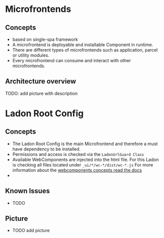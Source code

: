 # Microfrontends

## Concepts

+ based on single-spa framework
+ A microfrontend is deployable and installable Component in runtime.
+ There are different types of microfrontends such as application, parcel or utility modules.
+ Every microfrontend can consume and interact with other microfrontends.


## Architecture overview

TODO: add picture with description



# Ladon Root Config

## Concepts

- The Ladon Root Config is the main Microfrontend and therefore a must have dependency to be installed.
- Permissions and access is checked via the `LadonUrlGuard Class`
- Available WebComponents are injected into the html file. For this Ladon is checking all files located under  `_ui/*/wc-*/dist/wc-*.js` 
  For more information about the [webcomponents concepts read the  docs](WebComponents.md)
- 



## Known Issues

- TODO


## Picture
- TODO add picture 
